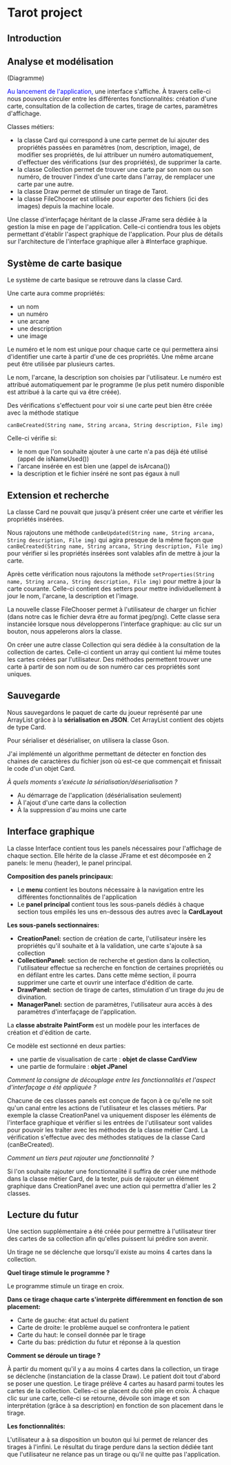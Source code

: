 # Tarot project

## Introduction


## Analyse et modélisation
(Diagramme)

<span style="color:blue">Au lancement de l'application,</span> une interface s'affiche. À travers celle-ci nous pouvons circuler entre les différentes fonctionnalités: création d'une carte, consultation de la collection de cartes, tirage de cartes, paramètres d'affichage.

Classes métiers:
- la classe Card qui correspond à une carte permet de lui ajouter des propriétés passées en paramètres (nom, description, image), de modifier ses propriétés, de lui attribuer un numéro automatiquement, d'effectuer des vérifications (sur des propriétés), de supprimer la carte.
- la classe Collection permet de trouver une carte par son nom ou son numéro, de trouver l'index d'une carte dans l'array, de remplacer une carte par une autre.
- la classe Draw permet de stimuler un tirage de Tarot.
- la classe FileChooser est utilisée pour exporter des fichiers (ici des images) depuis la machine locale.

Une classe d'interfaçage héritant de la classe JFrame sera dédiée à la gestion la mise en page de l'application. Celle-ci contiendra tous les objets permettant d'établir l'aspect graphique de l'application.
Pour plus de détails sur l'architecture de l'interface graphique aller à #Interface graphique.

## Système de carte basique

Le système de carte basique se retrouve dans la classe Card.

Une carte aura comme propriétés: 
- un nom
- un numéro
- une arcane
- une description 
- une image

Le numéro et le nom est unique pour chaque carte ce qui permettera ainsi d'identifier une carte à partir d'une de ces propriétés.
Une même arcane peut être utilisée par plusieurs cartes.

Le nom, l'arcane, la description son choisies par l'utilisateur.
Le numéro est attribué automatiquement par le programme (le plus petit numéro disponible est attribué à la carte qui va être créée).

Des vérifications s'effectuent pour voir si une carte peut bien être créée avec la méthode statique 

```canBeCreated(String name, String arcana, String description, File img)```

Celle-ci vérifie si:
- le nom que l'on souhaite ajouter à une carte n'a pas déjà été utilisé (appel de isNameUsed())
- l'arcane insérée en est bien une (appel de isArcana())
- la description et le fichier inséré ne sont pas égaux à null


## Extension et recherche

La classe Card ne pouvait que jusqu'à présent créer une carte et vérifier les propriétés insérées.

Nous rajoutons une méthode ```canBeUpdated(String name, String arcana, String description, File img)``` qui agira presque de la même façon que  ```canBeCreated(String name, String arcana, String description, File img)``` pour vérifier si les propriétés insérées sont valables afin de mettre à jour la carte. 

Après cette vérification nous rajoutons la méthode ```setProperties(String name, String arcana, String description, File img)``` pour mettre à jour la carte courante. Celle-ci contient des setters pour mettre individuellement à jour le nom, l'arcane, la description et l'image.

La nouvelle classe FileChooser permet à l'utilisateur de charger un fichier (dans notre cas le fichier devra être au format jpeg/png).
Cette classe sera instanciée lorsque nous développerons l'interface graphique: au clic sur un bouton, nous appelerons alors la classe.

On créer une autre classe Collection qui sera dédiée à la consultation de la collection de cartes.
Celle-ci contient un array qui contient lui même toutes les cartes créées par l'utilisateur.
Des méthodes permettent trouver une carte à partir de son nom ou de son numéro car ces propriétés sont uniques.

## Sauvegarde
Nous sauvegardons le paquet de carte du joueur représenté par une ArrayList grâce à la **sérialisation en JSON**.
Cet ArrayList contient des objets de type Card.

Pour sérialiser et désérialiser, on utilisera la classe Gson.

J'ai implémenté un algorithme permettant de détecter en fonction des chaines de caractères du fichier json où est-ce que commençait et finissait le code d'un objet Card.

*À quels moments s'exécute la sérialisation/déserialisation ?*
- Au démarrage de l'application (désérialisation seulement)
- À l'ajout d'une carte dans la collection
- À la suppression d'au moins une carte

## Interface graphique
La classe Interface contient tous les panels nécessaires pour l'affichage de chaque section.
Elle hérite de la classe JFrame et est décomposée en 2 panels: le menu (header), le panel principal.

**Composition des panels principaux:**
- Le **menu** contient les boutons nécessaire à la navigation entre les différentes fonctionnalités de l'application
- Le **panel principal** contient tous les sous-panels dédiés à chaque section tous empilés les uns en-dessous des autres avec la **CardLayout**

**Les sous-panels sectionnaires:**
- **CreationPanel:** section de création de carte, l'utilisateur insère les propriétés qu'il souhaite et à la validation, une carte s'ajoute à sa collection
- **CollectionPanel:** section de recherche et gestion dans la collection, l'utilisateur effectue sa recherche en fonction de certaines propriétés ou en défilant entre les cartes. Dans cette même section, il pourra supprimer une carte et ouvrir une interface d'édition de carte.
- **DrawPanel:** section de tirage de cartes, stimulation d'un tirage du jeu de divination.
- **ManagerPanel:** section de paramètres, l'utilisateur aura accès à des paramètres d'interfaçage de l'application.

La **classe abstraite PaintForm** est un modèle pour les interfaces de création et d'édition de carte.

Ce modèle est sectionné en deux parties: 
- une partie de visualisation de carte : **objet de classe CardView**
- une partie de formulaire : **objet JPanel**

*Comment la consigne de découplage entre les fonctionnalités et l'aspect d'interfaçage a été appliquée ?*

Chacune de ces classes panels est conçue de façon à ce qu'elle ne soit qu'un canal entre les actions de l'utilisateur et les classes métiers.
Par exemple la classe CreationPanel va uniquement disposer les éléments de l'interface graphique et vérifier si les entrées de l'utilisateur sont valides pour pouvoir les traîter avec les méthodes de la classe métier Card. La vérification s'effectue avec des méthodes statiques de la classe Card (canBeCreated).

*Comment un tiers peut rajouter une fonctionnalité ?*

Si l'on souhaite rajouter une fonctionnalité il suffira de créer une méthode dans la classe métier Card, de la tester, puis de rajouter un élément graphique dans CreationPanel avec une action qui permettra d'allier les 2 classes.

## Lecture du futur
Une section supplémentaire a été créée pour permettre à l'utilisateur tirer des cartes de sa collection afin qu'elles puissent lui prédire son avenir.

Un tirage ne se déclenche que lorsqu'il existe au moins 4 cartes dans la collection.

**Quel tirage stimule le programme ?**

Le programme stimule un tirage en croix. 

**Dans ce tirage chaque carte s'interprète différemment en fonction de son placement:**
- Carte de gauche: état actuel du patient
- Carte de droite: le problème auquel se confrontera le patient
- Carte du haut: le conseil donnée par le tirage
- Carte du bas: prédiction du futur et réponse à la question

**Comment se déroule un tirage ?**

À partir du moment qu'il y a au moins 4 cartes dans la collection, un tirage se déclenche (instanciation de la classe Draw).
Le patient doit tout d'abord se poser une question.
Le tirage prélève 4 cartes au hasard parmi toutes les cartes de la collection. Celles-ci se placent du côté pile en croix.
À chaque clic sur une carte, celle-ci se retourne, dévoile son image et son interprétation (grâce à sa description) en fonction de son placement dans le tirage.

**Les fonctionnalités:**

L'utilisateur a à sa disposition un bouton qui lui permet de relancer des tirages à l'infini.
Le résultat du tirage perdure dans la section dédiée tant que l'utilisateur ne relance pas un tirage ou qu'il ne quitte pas l'application.

